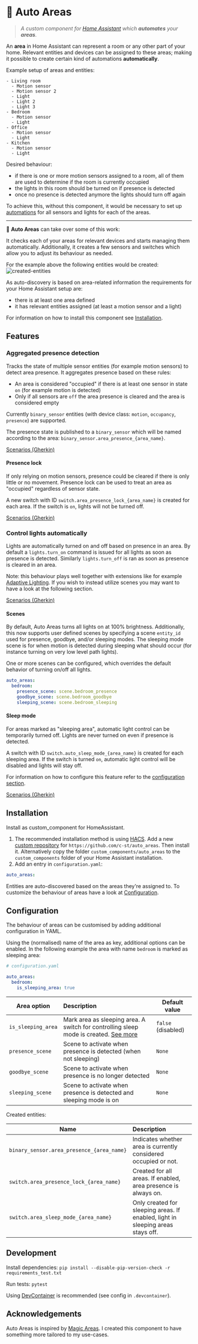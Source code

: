 # 🤖 Auto Areas

> _A custom component for [Home Assistant](https://www.home-assistant.io) which **automates** your **areas**._

An **area** in Home Assistant can represent a room or any other part of your home. Relevant entities and devices can be assigned to these areas; making it possible to create certain kind of automations **automatically**.

Example setup of areas and entities:

```
- Living room
  - Motion sensor
  - Motion sensor 2
  - Light
  - Light 2
  - Light 3
- Bedroom
  - Motion sensor
  - Light
- Office
  - Motion sensor
  - Light
- Kitchen
  - Motion sensor
  - Light
```

Desired behaviour:

- if there is one or more motion sensors assigned to a room, all of them are used to determine if the room is currently occupied
- the lights in this room should be turned on if presence is detected
- once no presence is detected anymore the lights should turn off again

To achieve this, without this component, it would be necessary to set up [automations](https://www.home-assistant.io/docs/automation/) for all sensors and lights for each of the areas.

---

🤖 **Auto Areas** can take over some of this work:

It checks each of your areas for relevant devices and starts managing them automatically. Additionally, it creates a few sensors and switches which allow you to adjust its behaviour as needed.

For the example above the following entities would be created: ![created-entities](/resources/images/created_entities.png)

As auto-discovery is based on area-related information the requirements for your Home Assistant setup are:

- there is at least one area defined
- it has relevant entities assigned (at least a motion sensor and a light)

For information on how to install this component see [Installation](#installation).

## Features

### Aggregated presence detection

Tracks the state of multiple sensor entities (for example motion sensors) to detect area presence.
It aggregates presence based on these rules:

- An area is considered "occupied" if there is at least one sensor in state `on` (for example motion is detected)
- Only if all sensors are `off` the area presence is cleared and the area is considered empty

Currently `binary_sensor` entities (with device class: `motion`, `occupancy`, `presence`) are supported.

The presence state is published to a `binary_sensor` which will be named according to the area: `binary_sensor.area_presence_{area_name}`.

[Scenarios (Gherkin)](tests/features/presence.feature)

#### Presence lock

If only relying on motion sensors, presence could be cleared if there is only little or no movement. Presence lock can be used to treat an area as "occupied" regardless of sensor state.

A new switch with ID `switch.area_presence_lock_{area_name}` is created for each area. If the switch is `on`, lights will not be turned off.

[Scenarios (Gherkin)](tests/features/presence_lock.feature)

### Control lights automatically

Lights are automatically turned on and off based on presence in an area. By default a `lights.turn_on` command is issued for all lights as soon as presence is detected. Similarly `lights.turn_off` is ran as soon as presence is cleared in an area.

Note: this behaviour plays well together with extensions like for example [Adaptive Lighting](https://github.com/basnijholt/adaptive-lighting). If you wish to instead utilize scenes you may want to have a look at the following section.

[Scenarios (Gherkin)](tests/features/auto_lights.feature)

#### Scenes

By default, Auto Areas turns all lights on at 100% brightness. Additionally, this now supports user defined scenes by specifying a scene `entity_id` used for presence, goodbye, and/or sleeping modes. The sleeping mode scene is for when motion is detected during sleeping what should occur (for instance turning on very low level path lights).

One or more scenes can be configured, which overrides the default behavior of turning on/off all lights.

```yaml
auto_areas:
  bedroom:
    presence_scene: scene.bedroom_presence
    goodbye_scene: scene.bedroom_goodbye
    sleeping_scene: scene.bedroom_sleeping
```

#### Sleep mode

For areas marked as "sleeping area", automatic light control can be temporarily turned off. Lights are never turned on even if presence is detected.

A switch with ID `switch.auto_sleep_mode_{area_name}` is created for each sleeping area.
If the switch is turned `on`, automatic light control will be disabled and lights will stay off.

For information on how to configure this feature refer to the [configuration section](#configuration).

[Scenarios (Gherkin)](tests/features/sleep_mode.feature)

## Installation

Install as custom_component for HomeAssistant.

1. The recommended installation method is using [HACS](https://hacs.xyz). Add a new [custom repository](https://hacs.xyz/docs/faq/custom_repositories) for `https://github.com/c-st/auto_areas`. Then install it.
   Alternatively copy the folder `custom_components/auto_areas` to the `custom_components` folder of your Home Assistant installation.
2. Add an entry in `configuration.yaml`:

```yaml
auto_areas:
```

Entities are auto-discovered based on the areas they're assigned to. To customize the behaviour of areas have a look at [Configuration](#configuration).

## Configuration

The behaviour of areas can be customised by adding additional configuration in YAML.

Using the (normalised) name of the area as key, additional options can be enabled. In the following example the area with name `bedroom` is marked as sleeping area:

```yaml
# configuration.yaml

auto_areas:
  bedroom:
    is_sleeping_area: true
```

| Area option        | Description                                                                                         | Default value      |
| ------------------ | :-------------------------------------------------------------------------------------------------- | ------------------ |
| `is_sleeping_area` | Mark area as sleeping area. A switch for controlling sleep mode is created. [See more](#sleep-mode) | `false` (disabled) |
| `presence_scene`   | Scene to activate when presence is detected (when not sleeping)                                     | `None`             |
| `goodbye_scene`    | Scene to activate when presence is no longer detected                                               | `None`             |
| `sleeping_scene`   | Scene to activate when presence is detected and sleeping mode is on                                 | `None`             |

Created entities:

| Name                                      | Description                                                                     |
| ----------------------------------------- | :------------------------------------------------------------------------------ |
| `binary_sensor.area_presence_{area_name}` | Indicates whether area is currently considered occupied or not.                 |
| `switch.area_presence_lock_{area_name}`   | Created for all areas. If enabled, area presence is always on.                  |
| `switch.area_sleep_mode_{area_name}`      | Only created for sleeping areas. If enabled, light in sleeping areas stays off. |

## Development

Install dependencies:
`pip install --disable-pip-version-check -r requirements_test.txt`

Run tests:
`pytest`

Using [DevContainer](https://code.visualstudio.com/docs/remote/containers) is recommended (see config in `.devcontainer`).

## Acknowledgements

Auto Areas is inspired by [Magic Areas](https://github.com/jseidl/hass-magic_areas). I created this component to have something more tailored to my use-cases.
